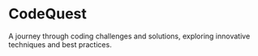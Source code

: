 # CodeQuest
A journey through coding challenges and solutions, exploring innovative techniques and best practices.
